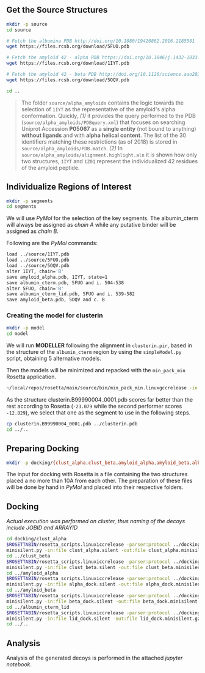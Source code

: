 
## Get the Source Structures

```bash
mkdir -p source
cd source

# Fetch the albumina PDB http://doi.org/10.1080/19420862.2016.1185581
wget https://files.rcsb.org/download/5FUO.pdb

# Fetch the amyloid 42 - alpha PDB https://doi.org/10.1046/j.1432-1033.2002.03271.x
wget https://files.rcsb.org/download/1IYT.pdb

# Fetch the amyloid 42 - beta PDB http://doi.org/10.1126/science.aao2825
wget https://files.rcsb.org/download/5OQV.pdb

cd ..
```

> The folder `source/alpha_amyloids` contains the logic towards the selection of `1IYT` as the representative of the amyloid's alpha conformation. Quickly, _(1)_ it provides the query performed to the PDB (`source/alpha_amyloids/PDBquery.xml`) that focuses on searching Uniprot Accession **P05067** as a **single entity** (not bound to anything) **without ligands** and with **alpha helical content**. The list of the 30 identifiers matching these restrictions (as of 2018) is stored in `source/alpha_amyloids/PDB.match`. _(2)_ In `source/alpha_amyloids/alignment.highlight.aln` it is shown how only two structures, `1IYT` and `1Z0Q` represent the individualized 42 residues of the amyloid peptide.

## Individualize Regions of Interest

```bash
mkdir -p segments
cd segments
```

We will use *PyMol* for the selection of the key segments.
The albumin_cterm will always be assigned as *chain A* while any putative binder
will be assigned as *chain B*.

Following are the *PyMol* commands:
```bash
load ../source/1IYT.pdb
load ../source/5FUO.pdb
load ../source/5OQV.pdb
alter 1IYT, chain='B'
save amyloid_alpha.pdb, 1IYT, state=1
save albumin_cterm.pdb, 5FUO and i. 504-538
alter 5FUO, chain='B'
save albumin_cterm_lid.pdb, 5FUO and i. 539-582
save amyloid_beta.pdb, 5OQV and c. B
```

### Creating the model for clusterin

```bash
mkdir -p model
cd model
```

We will run **MODELLER** following the alignment in ```clusterin.pir```, based in the structure of the ```albumin_cterm``` region by
using the ```simpleModel.py``` script, obtaining 5 alternative models.

Then the models will be minimized and repacked with the ```min_pack_min``` Rosetta application.

```bash
~/local/repos/rosetta/main/source/bin/min_pack_min.linuxgccrelease -in:file:s clusterin.B*pdb -out:file:silent clusterin.models.minimized.silent
```

As the structure clusterin.B99990004_0001.pdb scores far better than the rest according to Rosetta (```-23.079``` while the second performer scores ```-12.829```),
we select that one as the segment to use in the following steps.

```bash
cp clusterin.B99990004_0001.pdb ../clusterin.pdb
cd ../..
```

## Preparing Docking

```bash
mkdir -p docking/{clust_alpha,clust_beta,amyloid_alpha,amyloid_beta,albumin_cterm_lid}
```

The input for docking with Rosetta is a file containing the two structures placed a no more than
10A from each other. The preparation of these files will be done by hand in *PyMol* and placed into
their respective folders.

## Docking

*Actual execution was performed on cluster, thus naming of the decoys include JOBID and ARRAYID*

```bash
cd docking/clust_alpha
$ROSETTABIN/rosetta_scripts.linuxiccrelease -parser:protocol ../docking.xml -s clust_alpha.pdb -ex1 -ex2 -docking:sc_min -randomize2 -randomize1 -nstruct 10000 -out:file:silent clust_alpha.silent
minisilent.py -in:file clust_alpha.silent -out:file clust_alpha.minisilent.gz
cd ../clust_beta
$ROSETTABIN/rosetta_scripts.linuxiccrelease -parser:protocol ../docking.xml -s clust_beta.pdb -ex1 -ex2 -docking:sc_min -randomize2 -randomize1 -nstruct 10000 -out:file:silent clust_beta.silent
minisilent.py -in:file clust_beta.silent -out:file clust_beta.minisilent.gz
cd ../amyloid_alpha
$ROSETTABIN/rosetta_scripts.linuxiccrelease -parser:protocol ../docking.xml -s alpha.pdb -ex1 -ex2 -docking:sc_min -randomize2 -randomize1 -nstruct 10000 -out:file:silent alpha_dock.silent
minisilent.py -in:file alpha_dock.silent -out:file alpha_dock.minisilent.gz
cd ../amyloid_beta
$ROSETTABIN/rosetta_scripts.linuxiccrelease -parser:protocol ../docking.xml -s beta.pdb -ex1 -ex2 -docking:sc_min -randomize2 -randomize1 -nstruct 10000 -out:file:silent beta_dock.silent
minisilent.py -in:file beta_dock.silent -out:file beta_dock.minisilent.gz
cd ../albumin_cterm_lid
$ROSETTABIN/rosetta_scripts.linuxiccrelease -parser:protocol ../docking.xml -s lid.pdb -ex1 -ex2 -docking:sc_min -randomize2 -randomize1 -nstruct 10000 -out:file:silent lid_dock.silent
minisilent.py -in:file lid_dock.silent -out:file lid_dock.minisilent.gz
cd ../..
```

## Analysis

Analysis of the generated decoys is performed in the attached *jupyter notebook*.

